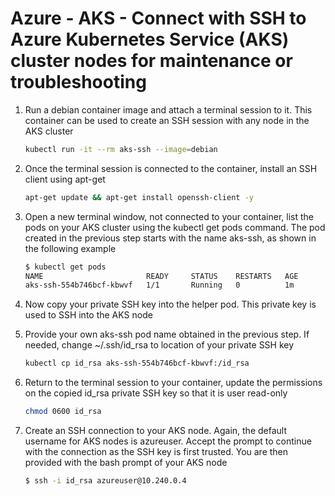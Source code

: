 # Azure - AKS - Connect with SSH to Azure Kubernetes Service (AKS) cluster nodes for maintenance or troubleshooting

1. Run a debian container image and attach a terminal session to it. This container can be used to create an SSH session with any node in the AKS cluster
    ```bash
    kubectl run -it --rm aks-ssh --image=debian
    ```
1. Once the terminal session is connected to the container, install an SSH client using apt-get
    ```bash
    apt-get update && apt-get install openssh-client -y
    ```
1. Open a new terminal window, not connected to your container, list the pods on your AKS cluster using the kubectl get pods command. The pod created in the previous step starts with the name aks-ssh, as shown in the following example
    ```bash
    $ kubectl get pods
    NAME                       READY     STATUS    RESTARTS   AGE
    aks-ssh-554b746bcf-kbwvf   1/1       Running   0          1m
    ```
1. Now copy your private SSH key into the helper pod. This private key is used to SSH into the AKS node

1. Provide your own aks-ssh pod name obtained in the previous step. If needed, change ~/.ssh/id_rsa to location of your private SSH key
    ```bash
    kubectl cp id_rsa aks-ssh-554b746bcf-kbwvf:/id_rsa
    ```
1. Return to the terminal session to your container, update the permissions on the copied id_rsa private SSH key so that it is user read-only
    ```bash
    chmod 0600 id_rsa
    ```
1. Create an SSH connection to your AKS node. Again, the default username for AKS nodes is azureuser. Accept the prompt to continue with the connection as the SSH key is first trusted. You are then provided with the bash prompt of your AKS node
    ```bash
    $ ssh -i id_rsa azureuser@10.240.0.4
    ```
